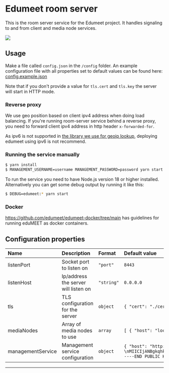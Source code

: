 # Edumeet room server

This is the room server service for the Edumeet project.
It handles signaling to and from client and media node services.

![](img/edumeet-room-server.drawio.png)

## Usage

Make a file called `config.json` in the `/config` folder. An example configuration file with all properties set to default values can be found here:
[config.example.json](config/config.example.json)

Note that if you don't provide a value for `tls.cert` and `tls.key` the server will start in HTTP mode.

### Reverse proxy
We use geo position based on client ipv4 address when doing load balancing.
If you're running room-server service behind a reverse proxy, you need to forward client ipv4 address in http header `x-forwarded-for`.

As ipv6 is not supported in [the library we use for geoip lookup](https://github.com/geoip-lite/node-geoip), deploying edumeet using ipv6 is not recommend.

### Running the service manually

```bash
$ yarn install
$ MANAGEMENT_USERNAME=username MANAGEMENT_PASSWORD=password yarn start
```

To run the service you need to have Node.js version 18 or higher installed. Alternatively you can get some debug output by running it like this:

```bash
$ DEBUG=edumeet:* yarn start
```

### Docker
https://github.com/edumeet/edumeet-docker/tree/main has guidelines for running eduMEET as docker containers.

## Configuration properties

| Name | Description | Format | Default value |
| :--- | :---------- | :----- | :------------ |
| listenPort | Socket port to listen on | `"port"` | ``8443`` |
| listenHost | Ip/address the server will listen on | `"string"` | ``0.0.0.0``
| tls | TLS configuration for the server | `object` | ``{ "cert": "./certs edumeet-demo-cert.pem", "key": "./certs/edumeet-demo-key.pem"}`` |
| mediaNodes | Array of media nodes to use | `array` | ``[ { "host": "localhost", "port": 3000, "secret": "secret-shared-with-media-node", "latitude": 63.430481, "longitude": 10.394964 } ]`` |
| managementService | Management service configuration | `object` | ``{	"host": "http://localhost:3030", "jwtPublicKeys": [	"-----BEGIN PUBLIC KEY-----\nMIICIjANBgkqhkiG9w0BAQEFAAOCAg8AMIICCgKCAgEAwO5DNSj3KSWpC4yFw0pP\nY6cmJPb3H6HzmbehugHMl+l0UFAr+eNeGKgXiKPFEGqWTMJg8mK72FNCLP+u/uBn\n8LhYOghIFUsiO9HZwEUH9rtN2L1nXOYKY/dckEVECMxjVnwsEilp+nV9AKncns7k\n37ERT+AhgmKYsIbZx8HL2KIsLEZhnZahTY2Iyw149hBzNFTwSKW9QssbPAL0RRl4\nydUHNnhMP21ElsQ0McQQae6C0bCejNMpiDFc0MqjzcnI4o0zH/nTIR68dNXTmZBa\nsoqvTsly3T9f3IkoDAd+NiYir4/4u43PlIrDB6RwMjsgjCKOrlLJoZFgcc2xORO5\nJTk8NKXg4AgTezs62izUz/kR90H/TXL87oiBQqIQ0XpDsiy5IPwkcUllv8f/q4oZ\n9wrV7/zdKTiHGI6OaIeNNYH726jTcUAadOzWuiyLAj99ki0ZZimUYwSPbZJ4NbHD\nFMVO/gAkTvuk0PZW1vsrqXdyFkuYk/2lUufrTYyOCDpyHE6GQuraC9qawsF/pL85\njolO9ea5zbVdBLAIThUDMvxp3c8sYuZfsapryiWqpcFokLJ/it6f/M9JFnL5WR0E\nY554QO73Qet5e/xXdTmqbFcqUcL1xQLHlPZsKjocEcPM7rXBLeUGxk7/OUPPgSaE\nM/ijCSi/4aqDk2lPSdzG1RsCAwEAAQ==\n-----END PUBLIC KEY-----\n" ] }`` |
---
